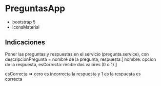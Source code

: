 # PreguntasApp
- bootstrap 5
- iconsMaterial 

## Indicaciones
Poner las preguntas y respuestas en el servicio (pregunta.service), con 
descripcionPregunta = nombre de la pregunta,
respuesta:[
    nombre: opcion de la respuesta,
    esCorrecta: recibe dos valores (0 o 1)
]

esCorrecta => cero es incorrecta la respuesta y 1 es la respuesta es correcta